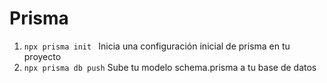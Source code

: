 # Prisma

1. ``` npx prisma init  ``` Inicia una configuración inicial de prisma en tu proyecto
2. ``` npx prisma db push ``` Sube tu modelo schema.prisma a tu base de datos 